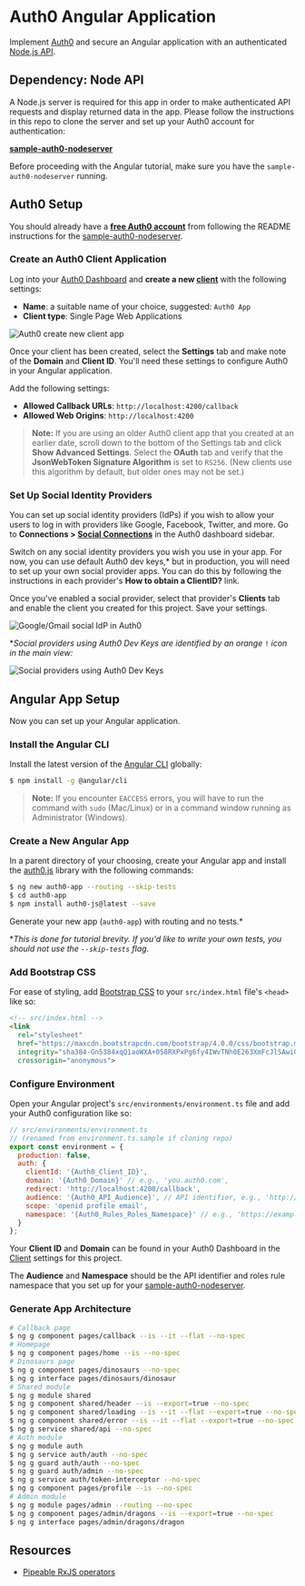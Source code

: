 # Auth0 Angular Application

Implement [Auth0](https://auth0.com) and secure an Angular application with an authenticated [Node.js API](https://github.com/kmaida/sample-auth0-nodeserver).

## Dependency: Node API

A Node.js server is required for this app in order to make authenticated API requests and display returned data in the app. Please follow the instructions in this repo to clone the server and set up your Auth0 account for authentication:

**[sample-auth0-nodeserver](https://github.com/kmaida/sample-auth0-nodeserver)**

Before proceeding with the Angular tutorial, make sure you have the `sample-auth0-nodeserver` running.

## Auth0 Setup

You should already have a **[free Auth0 account](https://auth0.com/signup)** from following the README instructions for the [sample-auth0-nodeserver](https://github.com/kmaida/sample-auth0-nodeserver).

### Create an Auth0 Client Application

Log into your [Auth0 Dashboard](https://manage.auth0.com) and **create a new [client](https://manage.auth0.com/#/clients)** with the following settings:

* **Name**: a suitable name of your choice, suggested: `Auth0 App`
* **Client type**: Single Page Web Applications

![Auth0 create new client app](https://cdn.auth0.com/blog/ngatl/new-client.jpg)

Once your client has been created, select the **Settings** tab and make note of the **Domain** and **Client ID**. You'll need these settings to configure Auth0 in your Angular application.

Add the following settings:

* **Allowed Callback URLs**: `http://localhost:4200/callback`
* **Allowed Web Origins**: `http://localhost:4200`

> **Note:** If you are using an older Auth0 client app that you created at an earlier date, scroll down to the bottom of the Settings tab and click **Show Advanced Settings**. Select the **OAuth** tab and verify that the **JsonWebToken Signature Algorithm** is set to `RS256`. (New clients use this algorithm by default, but older ones may not be set.)

### Set Up Social Identity Providers

You can set up social identity providers (IdPs) if you wish to allow your users to log in with providers like Google, Facebook, Twitter, and more. Go to **Connections > [Social Connections](https://manage.auth0.com/#/connections/social)** in the Auth0 dashboard sidebar.

Switch on any social identity providers you wish you use in your app. For now, you can use default Auth0 dev keys,* but in production, you will need to set up your own social provider apps. You can do this by following the instructions in each provider's **How to obtain a ClientID?** link.

Once you've enabled a social provider, select that provider's **Clients** tab and enable the client you created for this project. Save your settings.

![Google/Gmail social IdP in Auth0](https://cdn.auth0.com/blog/ngatl/google-idp.png)

*_Social providers using Auth0 Dev Keys are identified by an orange_ `!` _icon in the main view:_ 

![Social providers using Auth0 Dev Keys](https://cdn.auth0.com/blog/ngatl/idp-devkeys.png)

## Angular App Setup

Now you can set up your Angular application.

### Install the Angular CLI

Install the latest version of the [Angular CLI](https://github.com/angular/angular-cli) globally:

```bash
$ npm install -g @angular/cli
```

> **Note:** If you encounter `EACCESS` errors, you will have to run the command with `sudo` (Mac/Linux) or in a command window running as Administrator (Windows).

### Create a New Angular App

In a parent directory of your choosing, create your Angular app and install the [auth0.js](https://github.com/auth0/auth0.js) library with the following commands:

```bash
$ ng new auth0-app --routing --skip-tests
$ cd auth0-app
$ npm install auth0-js@latest --save
```

Generate your new app (`auth0-app`) with routing and no tests.*

*_This is done for tutorial brevity. If you'd like to write your own tests, you should not use the `--skip-tests` flag._

### Add Bootstrap CSS

For ease of styling, add [Bootstrap CSS](https://getbootstrap.com/docs/4.0/getting-started/introduction/#css) to your `src/index.html` file's `<head>` like so:

```html
<!-- src/index.html -->
<link
  rel="stylesheet"
  href="https://maxcdn.bootstrapcdn.com/bootstrap/4.0.0/css/bootstrap.min.css"
  integrity="sha384-Gn5384xqQ1aoWXA+058RXPxPg6fy4IWvTNh0E263XmFcJlSAwiGgFAW/dAiS6JXm"
  crossorigin="anonymous">
```

### Configure Environment

Open your Angular project's `src/environments/environment.ts` file and add your Auth0 configuration like so:

```js
// src/environments/environment.ts
// (renamed from environment.ts.sample if cloning repo)
export const environment = {
  production: false,
  auth: {
    clientId: '{Auth0_Client_ID}',
    domain: '{Auth0_Domain}' // e.g., 'you.auth0.com',
    redirect: 'http://localhost:4200/callback',
    audience: '{Auth0_API_Audience}', // API identifier, e.g., 'http://localhost:3000/api/'
    scope: 'openid profile email',
    namespace: '{Auth0_Rules_Roles_Namespace}' // e.g., 'https://example.com/roles'
  }
};
```

Your **Client ID** and **Domain** can be found in your Auth0 Dashboard in the [Client](https://manage.auth0.com/#/clients) settings for this project.

The **Audience** and **Namespace** should be the API identifier and roles rule namespace that you set up for your [sample-auth0-nodeserver](https://github.com/kmaida/sample-auth0-nodeserver).

### Generate App Architecture

```bash
# Callback page
$ ng g component pages/callback --is --it --flat --no-spec
# Homepage
$ ng g component pages/home --is --no-spec
# Dinosaurs page
$ ng g component pages/dinosaurs --no-spec
$ ng g interface pages/dinosaurs/dinosaur
# Shared module
$ ng g module shared
$ ng g component shared/header --is --export=true --no-spec
$ ng g component shared/loading --is --it --flat --export=true --no-spec
$ ng g component shared/error --is --it --flat --export=true --no-spec
$ ng g service shared/api --no-spec
# Auth module
$ ng g module auth
$ ng g service auth/auth --no-spec
$ ng g guard auth/auth --no-spec
$ ng g guard auth/admin --no-spec
$ ng g service auth/token-interceptor --no-spec
$ ng g component pages/profile --is --no-spec
# Admin module
$ ng g module pages/admin --routing --no-spec
$ ng g component pages/admin/dragons --is --export=true --no-spec
$ ng g interface pages/admin/dragons/dragon
```

## Resources

* [Pipeable RxJS operators](https://github.com/ReactiveX/rxjs/blob/master/doc/pipeable-operators.md)